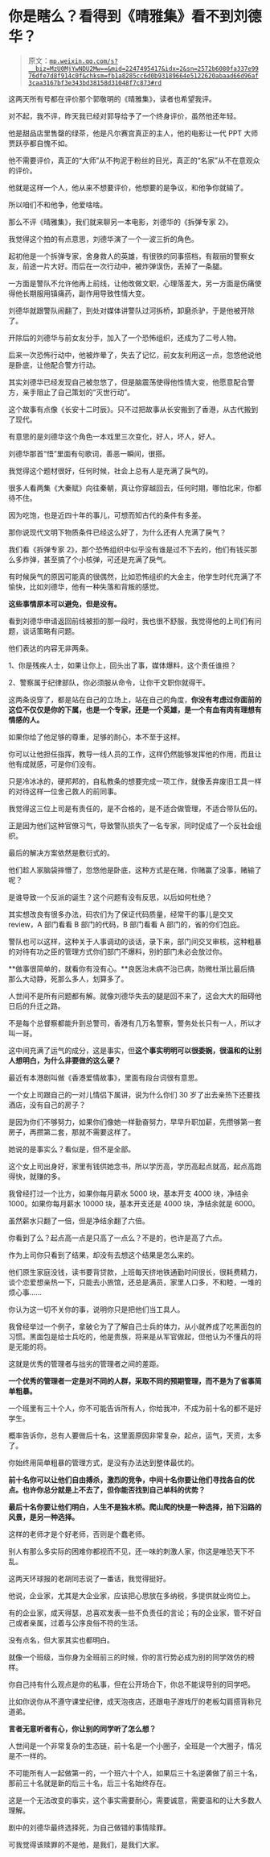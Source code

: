 # 你是瞎么？看得到《晴雅集》看不到刘德华？

> 原文：[`mp.weixin.qq.com/s?__biz=MzU0MjYwNDU2Mw==&mid=2247495417&idx=2&sn=2572b6080fa337e9976dfe7d8f914c0f&chksm=fb1a8285cc6d0b93189664e5122620abaad66d96af3caa3167bf3e343bd38158d31048f7c873#rd`](http://mp.weixin.qq.com/s?__biz=MzU0MjYwNDU2Mw==&mid=2247495417&idx=2&sn=2572b6080fa337e9976dfe7d8f914c0f&chksm=fb1a8285cc6d0b93189664e5122620abaad66d96af3caa3167bf3e343bd38158d31048f7c873#rd)

这两天所有号都在评价那个郭敬明的《晴雅集》，读者也希望我评。

对不起，我不评，昨天我已经对郭导给予了一个终身评价，虽然他还年轻。

他是甜品店里售罄的绿茶，他是凡尔赛宫真正的主人，他的电影让一代 PPT 大师贾跃亭都自愧不如。

他不需要评价，真正的“大师”从不拘泥于粉丝的目光，真正的“名家”从不在意观众的评价。

他就是这样一个人，他从来不想要评价，他想要的是争议，和他争你就输了。

所以咱们不和他争，他爱啥啥。

那么不评《晴雅集》，我们就来聊另一本电影，刘德华的《拆弹专家 2》。

我觉得这个拍的有点意思，刘德华演了一个一波三折的角色。

起初他是一个拆弹专家，舍身救人的英雄，有很铁的同事搭档，有靓丽的警察女友，前途一片大好。而后在一次行动中，被炸弹误伤，丢掉了一条腿。

一方面是警队不允许他再上前线，让他改做文职，心理落差大，另一方面是伤痛使得他长期服用镇痛药，副作用导致性情大变。

刘德华就跟警队闹翻了，到处对媒体讲警队过河拆桥，卸磨杀驴，于是他被开除了。

开除后的刘德华与前女友分手，加入了一个恐怖组织，还成为了二号人物。

后来一次恐怖行动中，他被炸晕了，失去了记忆，前女友利用这一点，忽悠他说他是卧底，让他配合警方行动。

其实刘德华已经发现自己被忽悠了，但是脑震荡使得他性情大变，他愿意配合警方，亲手阻止了自己策划的“灭世行动”。

这个故事有点像《长安十二时辰》。只不过把故事从长安搬到了香港，从古代搬到了现代。

有意思的是刘德华这个角色一本戏里三次变化，好人，坏人，好人。

刘德华那首“悟”里面有句歌词，善恶一瞬间，很搭。

我觉得这个题材很好，任何时候，社会上总有人是充满了戾气的。

很多人看两集《大秦赋》向往秦朝，真让你穿越回去，任何时期，哪怕北宋，你都待不住。

因为吃饱，也是近四十年的事儿，可想而知古代的条件有多差。

那你说现代文明下物质条件已经这么好了，为什么还有人充满了戾气？

我们看《拆弹专家 2》，那个恐怖组织中似乎没有谁是过不下去的，他们有钱买那么多炸弹，甚至搞了个小核弹，可还是充满了戾气。

有时候戾气的原因可能真的很偶然，比如恐怖组织的大金主，他学生时代充满了不愉快，比如刘德华，他有一种失落和背叛的感觉。

**这些事情原本可以避免，但是没有。**

看到刘德华申请返回前线被拒的那一段时，我也很不舒服，我觉得他的上司们有问题，谈话策略有问题。

他们表达的内容无非两条。

1、你是残疾人士，如果让你上，回头出了事，媒体爆料，这个责任谁担？

2、警察属于纪律部队，你必须服从命令，让你干文职你就得干。

这两条说穿了，都是站在自己的立场上，站在自己的角度，**你没有考虑过你面前的这位不仅仅是你的下属，也是一个专家，还是一个英雄，是一个有血有肉有理想有情感的人。**

如果你给了他足够的尊重，足够的耐心，本不至于这样。

你可以让他担任指挥，教导一线人员的工作，这样仍然能够发挥他的作用，而且让他有成就感，可是你们没有。

只是冷冰冰的，硬邦邦的，自私教条的想要完成一项工作，就像丢弃废旧工具一样的对待这样一位舍己救人的前同事。

我觉得这三位上司是有责任的，是不合格的，是不适合做管理，不适合带队伍的。

正是因为他们这种官僚习气，导致警队损失了一名专家，同时促成了一个反社会组织。

最后的解决方案依然是敷衍式的。

他们趁人家脑袋摔懵了，忽悠他是卧底，这种方式是在赌，你赌赢了没事，赌输了呢？

是谁导致一个反派的诞生？这个问题有没有反思，以后如何杜绝？

其实想改良有很多办法，码农们为了保证代码质量，经常干的事儿是交叉 review，A 部门看看 B 部门的代码，B 部门看看 A 部门的，省的你们包庇。

警队也可以这样，这种关于人事调动的谈话，录下来，部门间交叉审核，这种粗暴的对待有功之臣的管理方式你们部门不爆料，别的部门未必会放过你。

**做事很简单的，就看你有没有心。**良医治未病不治已病，防微杜渐比最后搞那么大动静，死那么多人，划算多了。

人世间不是所有问题都有解。就像刘德华失去的腿是回不来了，这会大大的阻碍他日后的升迁之路。

不是每个总督察都能升到总警司，香港有几万名警察，警务处长只有一人，所以才叫一哥。

这中间充满了运气的成分，这是事实，但**这个事实明明可以很委婉，很温和的让别人想明白，为什么非要做的这么硬？**

最近有本港剧叫做《香港爱情故事》，里面有段台词很有意思。

一个女上司跟自己的一对儿情侣下属讲，说为什么你们 30 岁了出去亲热下还要找酒店，没有自己的房子？

是因为你们不够努力，如果你们像她一样勤奋努力，早早升职加薪，先攒够第一套房子，再攒第二套，那就不需要这样了。

她说的是事实么？看似是，但不是全部。

这个女上司出身好，家里有钱供她念书，所以学历高，学历高起点就高，起点高跑得快，就赚的多。

我曾经打过一个比方，如果你每月薪水 5000 块，基本开支 4000 块，净结余 1000。如果你每月薪水 10000 块，基本开支还是 4000 块，净结余就是 6000。

虽然薪水只翻了一倍，但是净结余翻了六倍。

你看到了么？起点高一点是只高了一点么？不是的，也许是高了六点。

作为上司你只看到了结果，却没有去想这个结果是怎么来的。

他们原生家庭没钱，读书要背贷款，上班每天挤地铁通勤时间很长，很耗费精力，谈个恋爱想亲热一下，只能去小旅馆，还总是满员，家里人口多，不和睦，一堆的烦心事......

你认为这一切不关你的事，说明你只是把他们当工具人。

我曾经举过一个例子，拿破仑为了了解自己士兵的体力，从小就养成了吃黑面包的习惯。黑面包是给士兵吃的，他是贵族，将来是从军官做起，但他认为不懂兵的将是无能的将。

这就是优秀的管理者与拙劣的管理者之间的差距。

**一个优秀的管理者一定是对不同的人群，采取不同的预期管理，而不是为了省事简单粗暴。**

一个班里有三十个人，你不可能告诉所有人，你给我冲，不成为前十名的都不是好学生。

概率告诉你，总有人要做后十名，这里面原因非常复杂，起点，运气，天资，太多了。

你始终用简单粗暴的管理方式，是没有办法达到整体最优的。

**前十名你可以让他们自由搏杀，激烈的竞争，中间十名你要让他们寻找各自的优点。也许你总分就是上不去了，但你能否找到自己单科的优势？**

**最后十名你要让他们明白，人生不是独木桥。爬山爬的快是一种选择，拍下沿路的风景，是另一种选择。**

这样的老师才是个好老师，否则是个蠢老师。

别人有那么多实际的困难你都视而不见，还一味的刺激人家，你这是唯恐天下不乱。

这两天环球报的老胡同志说了一番话，我觉得挺好。

他说，企业家，尤其是大企业家，应该把心思放在多纳税，多提供就业岗位上。

有的企业家，成天得瑟，总喜欢发表一些不负责任的言论；有的企业家，管不好自己或者亲属，过着与公序良俗不符的生活。

没有点名，但大家其实也都明白。

就像一个班级，当你身为全班前三的时候，你的言行势必成为别的同学效仿的榜样。

你自己持有什么观点是你的私事，但在公开场合下，你总不能误导别的同学吧。

比如你说你从不遵守课堂纪律，成天泡夜店，还跟电子游戏厅的老板勾肩搭背称兄道弟。

**言者无意听者有心，你让别的同学听了怎么想？** 

人世间是一个非常复杂的生态链，前十名是一个小圈子，全班是一个大圈子，情况是不一样的。

不可能所有人一起做第一的，一个班六十个人，如果后三十名逆袭做了前三十名，那前三十名就是新的后三十名，后三十名始终存在。

这是一个无法改变的事实，这个事实需要耐心，需要诚意，需要温和的让大多数人理解。

剧中的刘德华最终选择死，为自己做错的事情赎罪。

可我觉得该赎罪的不是他，是我们，是我们大家。